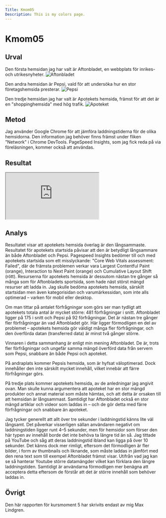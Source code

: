 ```yaml
---
Title: Kmom05
Description: This is my colors page.
---
```


Kmom05
=======================



## Urval

Den första hemsidan jag har valt är Aftonbladet, en webbplats för inrikes- och utrikesnyheter.
<picture>
    <source media="(min-width: 668px)" srcset="%base_url%/image/aftonbladet.png?save-as=jpg">
    <source media="(min-width: 376px)" srcset="%base_url%/image/aftonbladet.png?save-as=jpg&w=350&q=80&crop-to-fit">
    <img src="%base_url%/image/aftonbladet.jpg" alt="Aftonbladet">
</picture>

Den andra hemsidan är Pepsi, vald för att undersöka hur en stor företagshemsida presterar.
<picture>
    <source media="(min-width: 668px)" srcset="%base_url%/image/pepsi.png?save-as=jpg">
    <source media="(min-width: 376px)" srcset="%base_url%/image/pepsi.png?save-as=jpg&w=350&q=80&crop-to-fit">
    <img src="%base_url%/image/pepsi.jpg" alt="Pepsi">
</picture>

Den tredje hemsidan jag har valt är Apotekets hemsida, främst för att det är en "shoppinghemsida" med hög trafik.
<picture>
    <source media="(min-width: 668px)" srcset="%base_url%/image/apoteket.png?save-as=jpg">
    <source media="(min-width: 376px)" srcset="%base_url%/image/apoteket.png?save-as=jpg&w=350&q=80&crop-to-fit">
    <img src="%base_url%/image/apoteket.jpg" alt="Apoteket">
</picture>

## Metod
Jag använder Google Chrome för att jämföra laddningstiderna för de olika hemsidorna. Den information jag behöver finns främst under fliken "Network" i Chrome DevTools. PageSpeed Insights, som jag fick reda på via föreläsningen, kommer också att användas.


## Resultat

<iframe class="spreadsheet" src="https://docs.google.com/spreadsheets/d/e/2PACX-1vTjSS-ciYFZ1fZBmW_Ga86646fxeSrA1LUcTbGsVgvtAba20NEp3NVm9dWJN3iR3nvTuMAOjVSIa09f/pubhtml?widget=true&amp;headers=false" title="spreadsheet"></iframe>



## Analys

Resultatet visar att apotekets hemsida överlag är den långsammaste. Resultatet för apotekets startsida påvisar att den är betydligt långsammare än både Aftonbladet och Pepsi. Pagespeed Insights bedömer till och med apotekets startsida som ett misslyckande: "Core Web Vitals assessment: Failed", där de främsta problemen verkar vara Largest Contentful Paint (orange), Interaction to Next Paint (orange) och Cumulative Layout Shift (rött). Resurserna för apotekets hemsida är dessutom nästan tre gånger så många som för Aftonbladets sportsida, som hade näst störst mängd resurser att ladda in. Jag skulle bedöma apotekets hemsida, särskilt startsidan men även kategorisidan och varumärkessidan, som inte alls optimerad – varken för mobil eller desktop.

Om man tittar på antalet förfrågningar som görs ser man tydligt att apotekets totala antal är mycket större: 481 förfrågningar i snitt. Aftonbladet ligger på 175 i snitt och Pepsi på 92 förfrågningar. Det är nästan tre gånger fler förfrågningar än vad Aftonbladet gör. Här ligger förmodligen en del av problemet – apotekets hemsida gör väldigt många fler förfrågningar, och den överförda datan (transferred data) är minst två gånger större.

Vinnaren i detta sammanhang är enligt min mening Aftonbladet. De är, trots fler förfrågningar och ungefär samma mängd överförd data från servern som Pepsi, snabbare än både Pepsi och apoteket.

På andraplats kommer Pepsis hemsida, som är hyfsat väloptimerad. Dock innehåller den inte särskilt mycket innehåll, vilket innebär att färre förfrågningar görs.

På tredje plats kommer apotekets hemsida, av de anledningar jag angivit ovan. Man skulle kunna argumentera att apoteket har en stor mängd produkter och annat material som måste hämtas, och att detta är orsaken till att hemsidan är långsammast. Samtidigt har Aftonbladet också en stor mängd artiklar och videor som laddas in – och de gör detta med färre förfrågningar och snabbare än apoteket.

Jag tycker generellt att allt över tre sekunder i laddningstid känns lite väl långsamt. Det påverkar visserligen sällan användaren negativt om laddningstiden ligger runt 4–5 sekunder, men för hemsidor som förser den här typen av innehåll borde det inte behöva ta längre tid än så.
Jag tittade på YouTube och såg att deras laddningstid ibland kan ligga på över 10 sekunder. Det känns dock mer rimligt, eftersom det förmodligen är fler bilder, i form av thumbnails och liknande, som måste laddas in jämfört med den rena text som till exempel Aftonbladet främst visar.
Utifrån vad jag kan se så hanterar Youtube större datamängder vilket kan förklara den längre laddningstiden. Samtidigt är användarna förmodligen mer benägna att acceptera detta eftersom de förstår att det är större innehåll som behöver laddas in.


## Övrigt

Den här rapporten för kursmoment 5 har skrivits endast av mig Max Lindgren.


